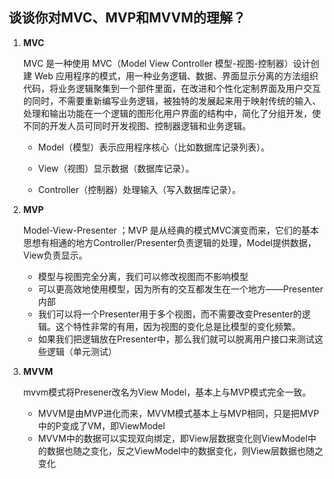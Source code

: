 ## 谈谈你对MVC、MVP和MVVM的理解？

1. **MVC**

   MVC 是一种使用 MVC（Model View Controller 模型-视图-控制器）设计创建 Web 应用程序的模式，用一种业务逻辑、数据、界面显示分离的方法组织代码，将业务逻辑聚集到一个部件里面，在改进和个性化定制界面及用户交互的同时，不需要重新编写业务逻辑，被独特的发展起来用于映射传统的输入、处理和输出功能在一个逻辑的图形化用户界面的结构中，简化了分组开发，使不同的开发人员可同时开发视图、控制器逻辑和业务逻辑。

   - Model（模型）表示应用程序核心（比如数据库记录列表）。

   - View（视图）显示数据（数据库记录）。

   - Controller（控制器）处理输入（写入数据库记录）。

2. **MVP**

   Model-View-Presenter ；MVP 是从经典的模式MVC演变而来，它们的基本思想有相通的地方Controller/Presenter负责逻辑的处理，Model提供数据，View负责显示。

   - 模型与视图完全分离，我们可以修改视图而不影响模型
   - 可以更高效地使用模型，因为所有的交互都发生在一个地方——Presenter内部
   - 我们可以将一个Presenter用于多个视图，而不需要改变Presenter的逻辑。这个特性非常的有用，因为视图的变化总是比模型的变化频繁。
   - 如果我们把逻辑放在Presenter中，那么我们就可以脱离用户接口来测试这些逻辑（单元测试）

   

3. **MVVM**

   mvvm模式将Presener改名为View Model，基本上与MVP模式完全一致。

   - MVVM是由MVP进化而来，MVVM模式基本上与MVP相同，只是把MVP中的P变成了VM，即ViewModel
   - MVVM中的数据可以实现双向绑定，即View层数据变化则ViewModel中的数据也随之变化，反之ViewModel中的数据变化，则View层数据也随之变化